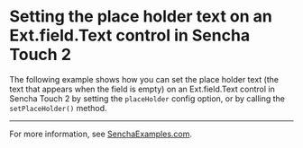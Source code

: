 # Setting the place holder text on an Ext.field.Text control in Sencha Touch 2 #

The following example shows how you can set the place holder text (the text that appears when the field is empty) on an Ext.field.Text control in Sencha Touch 2 by setting the `placeHolder` config option, or by calling the `setPlaceHolder()` method.

---

For more information, see [SenchaExamples.com]().
